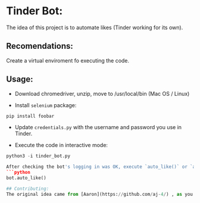# Tinder Bot:

The idea of this project is to automate likes (Tinder working for its own).

## Recomendations:
Create a virtual enviroment fo executing the code.

## Usage:
- Download chromedriver, unzip, move to /usr/local/bin (Mac OS / Linux)

- Install `selenium` package:

```bash
pip install foobar
```

- Update `credentials.py` with the username and password you use in Tinder.

- Execute the code in interactive mode:
```python
python3 -i tinder_bot.py

After checking the bot's logging in was OK, execute `auto_like()` or `auto_super()` in the interactive window as below:
```python
bot.auto_like()

## Contributing:
The original idea came from [Aaron](https://github.com/aj-4/) , as you can check in this [video](https://www.youtube.com/watch?v=lvFAuUcowT4) .
